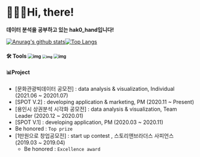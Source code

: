 # 🙋🏻‍♀️Hi, there!

**데이터 분석을 공부하고 있는 hak0_hand입니다!**

[![Anurag's github stats](https://github-readme-stats.vercel.app/api?username=handhak0&theme=dracula)](https://github.com/anuraghazra/github-readme-stats)[![Top Langs](https://github-readme-stats.vercel.app/api/top-langs/?username=handhak0&layout=compact&theme=dracula)](https://github.com/anuraghazra/github-readme-stats)

#### 🛠 Tools <img src="https://cdn.icon-icons.com/icons2/112/PNG/64/python_18894.png" alt="img" style="zoom:85%;" />  <img src="https://cdn.icon-icons.com/icons2/2389/PNG/64/notion_logo_icon_145025.png" alt="img" style="zoom:0.65;" />  <img src="https://cdn.icon-icons.com/icons2/2108/PNG/64/slack_icon_130829.png" alt="img" style="zoom:80%;" />

#### 📊Project 

- [문화관광빅데이터 공모전] : data analysis & visualization, Individual (2021.06 ~ 20201.07)
- [SPOT V.2] : developing application & marketing, PM (2020.11 ~ Present)
- [용인시 상권분석 시각화 공모전] : data analysis & visualization, Team Leader (2020.12 ~ 2020.01)
- [SPOT V.1] : developing application, PM (2020.03 ~ 2020.11)
- Be honored : `Top prize`
- [1만원으로 창업공모전] : start up contest , 스토리앤브라더스 사피언스 (2019.03 ~ 2019.04)
  - Be honored : `Excellence award`





